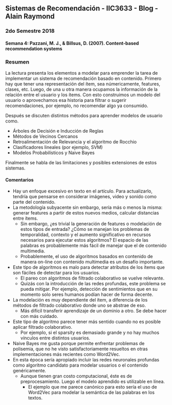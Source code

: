 ## Sistemas de Recomendación - IIC3633 - Blog - Alain Raymond
### 2do Semestre 2018

#### Semana 4:  Pazzani, M. J., & Billsus, D. (2007). Content-based recommendation systems

### Resumen

La lectura presenta los elementos a modelar para emprender la tarea de implementar un sistema de recomendación basado en contenido. Primero hay que tener una representación del ítem, sea númericamente, features, clases, etc. Luego, de una u otra manera ocupamos la información de la relación entre el usuario y los ítems. Con esto construimos un modelo del usuario o aprovechamos esa historia para filtrar o sugerir recomendaciones, por ejemplo, no recomendar algo ya consumido.

Después se discuten distintos métodos para aprender modelos de usuario como. 
  * Árboles de Decisión e Inducción de Reglas
  * Métodos de Vecinos Cercanos
  * Retroalimentación de Relevancia y el algoritmo de Rocchio
  * Clasificadores lineales (por ejemplo, SVM)
  * Modelos Probabilísticos y Naive Bayes

Finalmente se habla de las limitaciones y posibles extensiones de estos sistemas.

#### Comentarios
* Hay un enfoque excesivo en texto en el artículo. Para actualizarlo, tendría que pensarse en considerar imágenes, video y sonido como parte del contenido.
* La metodología subyacente sin embargo, sería más o menos la misma: generar features a partir de estos nuevos medios, calcular distancias entre ítems.
  * Sin embargo, ¿es trivial la generación de features o modelación de estos tipos de entrada? ¿Cómo se manejan los problemas de temporalidad, contexto y el aumento significativo en recursos necesarios para ejecutar estos algoritmos? El espacio de las palabras es probablemente más fácil de manejar que el de contenido multimedia.
   * Probablemente, el uso de algoritmos basados en contenido de manera on-line con contenido multimedia es un desafío importante.
* Este tipo de algoritmos es malo para detectar atributos de los ítems que son fáciles de detectar para los usuarios. 
  * El pareo con algoritmos de filtrado colaborativo se vuelve relevante.
  * Quizás con la introducción de las redes profundas, este problema se pueda mitigar. Por ejemplo, detección de sentimientos que en su momento solo seres humanos podían hacer de forma decente.
* La modelación es muy dependiente del ítem, a diferencia de los métodos de filtrado colaborativo donde uno se abstrae de eso.
  * Más difícil transferir aprendizaje de un dominio a otro. Se debe hacer con más cuidado.
* Este tipo de algoritmo parece tener más sentido cuando no es posible aplicar filtrado colaborativo.
  * Por ejemplo, si el sparsity es demasiado grande y no hay muchos vínculos entre distintos usuarios.
* Naive Bayes me gusta porque permite enfrentar problemas de polisemia, que no he visto satisfactoriamente resueltos en otras implementaciones más recientes como Word2Vec.
* En esta época sería apropiado incluir las redes neuronales profundas como algoritmo candidato para modelar usuarios o el contenido genéricamente.
  * Aunque tienen gran costo computacional, éste es de preprocesamiento. Luego el modelo aprendido es utilizable en línea.
    * El ejemplo que me parece canónico para esto sería el uso de Word2Vec para modelar la semántica de las palabras en los textos.
